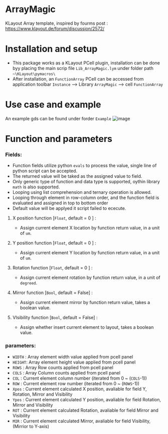 # ArrayMagic
KLayout Array template, inspired by fourms post :
https://www.klayout.de/forum/discussion/2572/

# Installation and setup
* This package works as a KLayout PCell plugin, installation can be done byy placing the main scrip file `Lib_ArrayMagic.lym` under folder path `~\KLayout\pymacros\`
* After installation, an `FunctionArray` PCell can be accessed from application toolbar `Instance` --> Library `ArrayMagic` --> cell `FunctionArray`

# Use case and example
An example gds can be found under forder `Example`
![image](https://github.com/user-attachments/assets/267cf6b6-cec5-4265-b6b3-8b985fdc3345)

# Function and parameters

### Fields:
* Function fields utilize python `evals` to process the value, single line of python script can be accepted.
* The returned value will be taked as the assigned value to field.
* Only generic type of function and data type is supported, oythin library `math` is also supported.
* Looping using list comprehension and ternary operation is allowed.
* Looping through element in row-column order, and the function field is evaluated and assigned in top to bottom order
* Default value will be applyed it script failed to ececute.


1. X position function [`Float`, default = 0    ] :
   - Assign current element X location by function return value, in a unit of `um`.

2. Y position function [`Float`, default = 0    ] :
   - Assign current element Y location by function return value, in a unit of `um`.

3. Rotation   function [`Float`, default = 0    ] : 
   - Assign current element rotation by function return value, in a unit of `degreed`.

4. Mirror     function [`Bool`,  default = False] : 
   - Assign current element mirror by function return value, takes a boolean value.

5. VIsibility function [`Bool`,  default = False] : 
   - Assign whether insert current element to layout, takes a boolean value.



### parameters:
* `WIDTH` : Array element width value applied from pcell panel
* `HEIGHT`: Array element height value applied from pcell panel
* `ROWS`  : Array Row counts applied from pcell panel
* `COLS`  : Array Column counts applied from pcell panel
* `COL`   : Current element column number (iterated from 0 ~ (`COLS`-1))
* `ROW`   : Current element row number (iterated from 0 ~ (`ROWS`-1))
* `Xpos`  : Current element calculated X position, avaliable for field Y, Rotation, Mirror and Visibility
* `Ypos`  : Current element calculated Y position, avaliable for field Rotation, Mirror and Visibility
* `ROT`   : Current element calculated Rotation, avaliable for field Mirror and Visibility
* `MIR`   : Current element calculated Mirror, avaliable for field  Visibility, (Mirrior to Y-axis)



